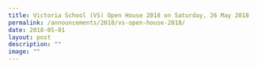 ```yaml
---
title: Victoria School (VS) Open House 2018 on Saturday, 26 May 2018
permalink: /announcements/2018/vs-open-house-2018/
date: 2018-05-01
layout: post
description: ""
image: ""
---
```

